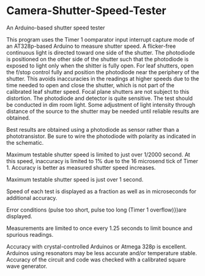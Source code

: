 # Camera-Shutter-Speed-Tester
An Arduino-based shutter speed tester

This program uses the Timer 1 oomparator input interrupt capture mode of an AT328p-based Arduino to measure shutter speed.
A flicker-free continuous light is directed toward one side of the shutter.
The photodiode is positioned on the other side of the shutter such that the photodiode is
exposed to light only when the shitter is fully open. For leaf shutters, open the f/stop
control fully and position the photodiode near the periphery of the shutter. This avoids inaccuracies
in the readings at higher speeds due to the time needed to open and close the shutter, which is not part of the 
calibrated leaf shutter speed. Focal plane shutters are not subject to this distortion.
The photodiode and detector is quite sensitive. The test should be conducted in dim room light. Some
adjustment of light intensity through distance of the source to the shutter may be needed until reliable
results are obtained.

Best results are obtained using a photodiode as sensor rather than a phototransistor. Be sure to wire the photodiode
with polarity as indicated in the schematic.

Maximum testable shutter speed is limited to just over 1/2000 second. At this speed, inaccuracy is limited to 1% due to
the 16 microsend tick of Timer 1. Accuracy is better as measured shutter speed increases.

Maximum testable shutter speed is just over 1 second.

Speed of each test is displayed as a fraction as well as in microseconds for additional accuracy.

Error conditions (pulse too short, pulse too long (Timer 1 overflow)})are displayed.

Measurements are limited to once every 1.25 seconds to limit bounce and spurious readings.

Accuracy with crystal-controlled Arduinos or Atmega 328p is excellent. Arduinos using resonators may be less accurate
and/or temperature stable. Accuracy of the circuit and code was checked with a calibrated square wave generator.
